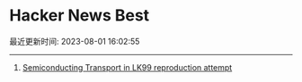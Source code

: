 # Hacker News Best

最近更新时间: 2023-08-01 16:02:55

--- 
1. [Semiconducting Transport in LK99 reproduction attempt](https://arxiv.org/abs/2307.16802) 
